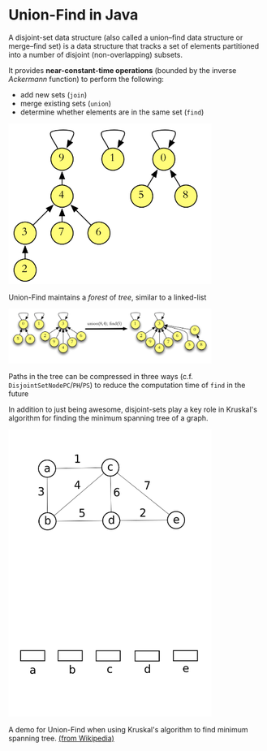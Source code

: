 # Union-Find in Java
A disjoint-set data structure (also called a union–find data structure or merge–find set) 
is a data structure that tracks a set of elements partitioned into a number of disjoint (non-overlapping) subsets. 

It provides **near-constant-time operations** (bounded by the inverse *Ackermann* function) to perform the following:
 
 - add new sets (`join`)
 - merge existing sets (`union`)
 - determine whether elements are in the same set (`find`)
 
<img src="/images/Forest.png?raw=true" alt="Example underlying structure" width="400"/>

Union-Find maintains a *forest* of *tree*, similar to a linked-list

<img src="/images/PathReduction.png?raw=true" alt="Path reduction" width="400"/>

Paths in the tree can be compressed in three ways (c.f. `DisjointSetNodePC`/`PH`/`PS`) to reduce the computation time of `find` in the future

 
In addition to just being awesome, disjoint-sets play a key role in Kruskal's algorithm 
for finding the minimum spanning tree of a graph. 

<img src="/images/UnionFindKruskalDemo.gif?raw=true" alt="Kruskal example Union Find" width="400"/>

A demo for Union-Find when using Kruskal's algorithm to find minimum spanning tree. [(from Wikipedia)](https://www.wikiwand.com/en/Disjoint-set_data_structure)
